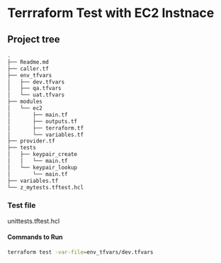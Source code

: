 # Terrraform Test with EC2 Instnace

## Project tree

```bash
.
├── Readme.md
├── caller.tf
├── env_tfvars
│   ├── dev.tfvars
│   ├── qa.tfvars
│   └── uat.tfvars
├── modules
│   └── ec2
│       ├── main.tf
│       ├── outputs.tf
│       ├── terraform.tf
│       └── variables.tf
├── provider.tf
├── tests
│   ├── keypair_create
│   │   └── main.tf
│   └── keypair_lookup
│       └── main.tf
├── variables.tf
└── z_mytests.tftest.hcl
```

### Test file

unittests.tftest.hcl

#### Commands to Run

```bash
terraform test -var-file=env_tfvars/dev.tfvars
```
